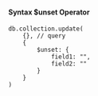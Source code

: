 #### Syntax $unset Operator
```
db.collection.update(
	{}, // query
	{
		$unset: {
			field1: "",
			field2: ""
		}
	}
)
```